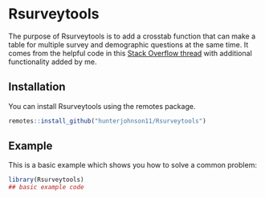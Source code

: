 
# Rsurveytools

<!-- badges: start -->
<!-- badges: end -->

The purpose of Rsurveytools is to add a crosstab function that can make a table for multiple survey and demographic questions at the same time. It comes from the helpful code in this [Stack Overflow thread](https://stackoverflow.com/questions/71632242/create-multiple-cross-tables-with-one-line-code-function-with-gtsummary) with additional functionality added by me.

## Installation

You can install Rsurveytools using the remotes package. 

``` r
remotes::install_github("hunterjohnson11/Rsurveytools")
```

## Example

This is a basic example which shows you how to solve a common problem:

``` r
library(Rsurveytools)
## basic example code
```


